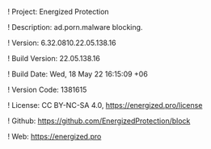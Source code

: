 ! Project: Energized Protection

! Description: ad.porn.malware blocking.

! Version: 6.32.0810.22.05.138.16

! Build Version: 22.05.138.16

! Build Date: Wed, 18 May 22 16:15:09 +06

! Version Code: 1381615

! License: CC BY-NC-SA 4.0, https://energized.pro/license

! Github: https://github.com/EnergizedProtection/block

! Web: https://energized.pro
